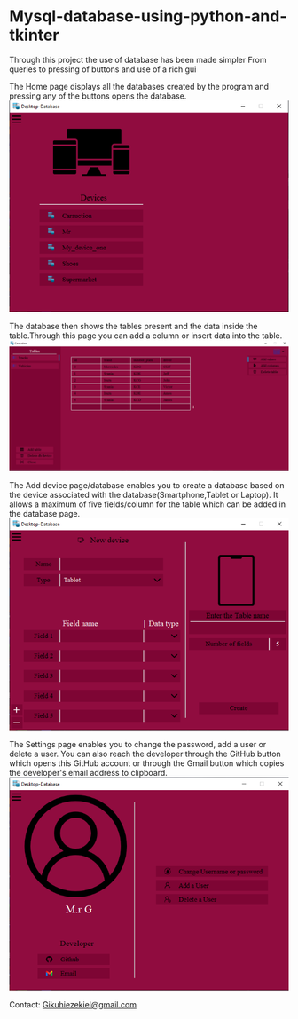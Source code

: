 # Mysql-database-using-python-and-tkinter

Through this project the use of database has been made simpler
From queries to pressing of buttons and use of a rich gui

The Home page displays all the databases created by the program and pressing any of the buttons opens the database.
![Home](Capture3.PNG)

The database then shows the tables present and the data inside the table.Through this page you can add a column or insert data into the table.
![Database and its content](Capture4.PNG)

The Add device page/database enables you to create a database based on the device associated with the database(Smartphone,Tablet or Laptop). It allows a maximum of five fields/column for the table which can be added in the database page.
![Add device/database](Capture2.PNG)

The Settings page enables you to change the password, add a user or delete a user. You can also reach the developer through the GitHub button which opens this GitHub account or through the Gmail button which copies the developer's email address to clipboard.
![Settings](Capture.PNG)

Contact: Gikuhiezekiel@gmail.com
